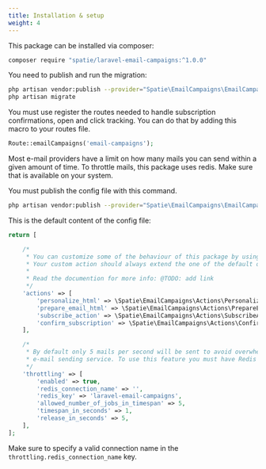 ```yaml
---
title: Installation & setup
weight: 4
---
```


This package can be installed via composer:

```bash
composer require "spatie/laravel-email-campaigns:^1.0.0"
```
You need to publish and run the migration:

```bash
php artisan vendor:publish --provider="Spatie\EmailCampaigns\EmailCampaignsServiceProvider" --tag="migrations"
php artisan migrate
```

You must use register the routes needed to handle subscription confirmations, open and click tracking. You can do that by adding this macro to your routes file.

```php
Route::emailCampaigns('email-campaigns');
```

Most e-mail providers have a limit on how many mails you can send within a given amount of time. To throttle mails, this package uses redis. Make sure that is available on your system.

You must publish the config file with this command.

```bash
php artisan vendor:publish --provider="Spatie\EmailCampaigns\EmailCampaignsServiceProvider" --tag="config"
```

This is the default content of the config file:

```php
return [

    /*
     * You can customize some of the behaviour of this package by using our own custom action.
     * Your custom action should always extend the one of the default ones.
     *
     * Read the documention for more info: @TODO: add link
     */
    'actions' => [
        'personalize_html' => \Spatie\EmailCampaigns\Actions\PersonalizeHtmlAction::class,
        'prepare_email_html' => \Spatie\EmailCampaigns\Actions\PrepareEmailHtmlAction::class,
        'subscribe_action' => \Spatie\EmailCampaigns\Actions\SubscribeAction::class,
        'confirm_subscription' => \Spatie\EmailCampaigns\Actions\ConfirmSubscriptionAction::class,
    ],

    /*
     * By default only 5 mails per second will be sent to avoid overwhelming your
     * e-mail sending service. To use this feature you must have Redis installed.
     */
    'throttling' => [
        'enabled' => true,
        'redis_connection_name' => '',
        'redis_key' => 'laravel-email-campaigns',
        'allowed_number_of_jobs_in_timespan' => 5,
        'timespan_in_seconds' => 1,
        'release_in_seconds' => 5,
    ],
];
```

Make sure to specify a valid connection name in the `throttling.redis_connection_name` key.
